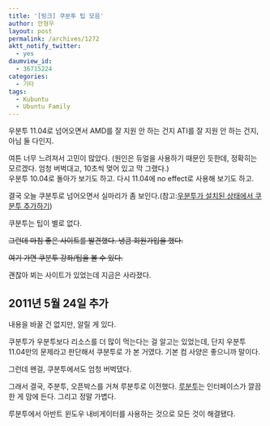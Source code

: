 ```yaml
---
title: '[링크] 쿠분투 팁 모음'
author: 안형우
layout: post
permalink: /archives/1272
aktt_notify_twitter:
  - yes
daumview_id:
  - 36715224
categories:
  - 기타
tags:
  - Kubuntu
  - Ubuntu Family
---
```

우분투 11.04로 넘어오면서 AMD를 잘 지원 안 하는 건지 ATI를 잘 지원 안 하는 건지, 아님 둘 다인지.

여튼 너무 느려져서 고민이 많았다. (원인은 듀얼을 사용하기 때문인 듯한데, 정확히는 모르겠다. 엄청 버벅대고, 10초씩 멎어 있고 막 그랬다.)  
우분투 10.04로 돌아가 보기도 하고. 다시 11.04에 no effect로 사용해 보기도 하고.

결국 오늘 쿠분투로 넘어오면서 실마리가 좀 보인다.(참고:[우분투가 설치된 상태에서 쿠분투 추가하기][1])

쿠분투는 팁이 별로 없다.

<del>그런데 마침 좋은 사이트를 발견했다. 냉큼 회원가입을 했다.</del>

<del>여기 가면 쿠분투 강좌/팁을 볼 수 있다.</del>

괜찮아 뵈는 사이트가 있었는데 지금은 사라졌다.

## 2011년 5월 24일 추가

내용을 바꿀 건 없지만, 알릴 게 있다.

쿠분투가 우분투보다 리소스를 더 많이 먹는다는 걸 알고는 있었는데, 단지 우분투 11.04만의 문제라고 판단해서 쿠분투로 가 본 거였다. 기본 컴 사양은 좋으니까 말이다.

그런데 왠걸, 쿠분투에서도 엄청 버벅댔다.

그래서 결국, 주분투, 오픈박스를 거쳐 루분투로 이전했다. [루분투][2]는 인터페이스가 깔끔한 게 맘에 든다. 그리고 정말 가볍다.

루분투에서 아반트 윈도우 내비게이터를 사용하는 것으로 모든 것이 해결됐다.

 [1]: https://mytory.net/archives/731 "Ubuntu에서 Kubuntu 설치하기"
 [2]: http://lubuntu.net/